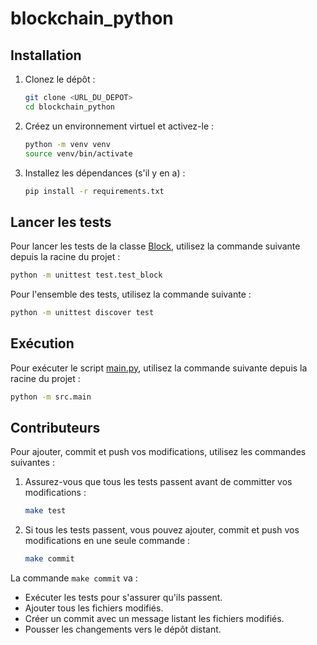 # blockchain_python

## Installation

1. Clonez le dépôt :

    ```sh
    git clone <URL_DU_DEPOT>
    cd blockchain_python
    ```

2. Créez un environnement virtuel et activez-le :

    ```sh
    python -m venv venv
    source venv/bin/activate
    ```

3. Installez les dépendances (s'il y en a) :

    ```sh
    pip install -r requirements.txt
    ```

## Lancer les tests

Pour lancer les tests de la classe [Block](src/block.py), utilisez la commande suivante depuis la racine du projet :
```sh
python -m unittest test.test_block
```

Pour l'ensemble des tests, utilisez la commande suivante :
```sh
python -m unittest discover test
```

## Exécution

Pour exécuter le script [main.py](src/main.py), utilisez la commande suivante depuis la racine du projet :
```sh
python -m src.main
```

## Contributeurs
Pour ajouter, commit et push vos modifications, utilisez les commandes suivantes :

1. Assurez-vous que tous les tests passent avant de committer vos modifications :

    ```sh
    make test
    ```

2. Si tous les tests passent, vous pouvez ajouter, commit et push vos modifications en une seule commande :

    ```sh
    make commit
    ```

La commande `make commit` va :
- Exécuter les tests pour s'assurer qu'ils passent.
- Ajouter tous les fichiers modifiés.
- Créer un commit avec un message listant les fichiers modifiés.
- Pousser les changements vers le dépôt distant.
